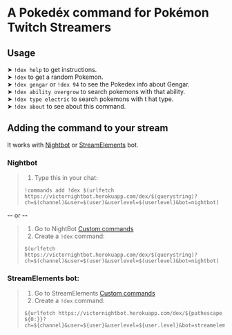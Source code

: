 # A Pokedéx command for Pokémon Twitch Streamers



Usage
------------

  ➤ `!dex help` to get instructions.  
  ➤ `!dex` to get a random Pokemon.  
  ➤ `!dex gengar` or `!dex 94` to see the Pokedex info about    Gengar.  
  ➤ `!dex ability overgrow` to search pokemons with that ability.  
  ➤ `!dex type electric` to search pokemons with t  hat type.  
  ➤ `!dex about` to see about this command.


Adding the command to your stream
------------

It works with [Nightbot](https://nightbot.tv/) or [StreamElements](https://streamelements.com/) bot.


### Nightbot

> 1. Type this in your chat:
>  ```
>  !commands add !dex $(urlfetch https://victornightbot.herokuapp.com/dex/$(querystring)?ch=$(channel)&user=$(user)&userlevel=$(userlevel)&bot=nightbot)
>  ```

-- or --

> 1. Go to NightBot [Custom commands](https://nightbot.tv/commands/custom)
> 2. Create a `!dex` command:
>   ```
>   $(urlfetch https://victornightbot.herokuapp.com/dex/$(querystring)?ch=$(channel)&user=$(user)&userlevel=$(userlevel)&bot=nightbot)
>  ```


### StreamElements bot:

> 1. Go to StreamElements [Custom commands](https://streamelements.com/dashboard/bot/commands/custom)
> 2. Create a `!dex` command:
>   ```
>   ${urlfetch https://victornightbot.herokuapp.com/dex/${pathescape ${0:}}?ch=${channel}&user=${user}&userlevel=${user.level}&bot=streamelements}
>   ```
